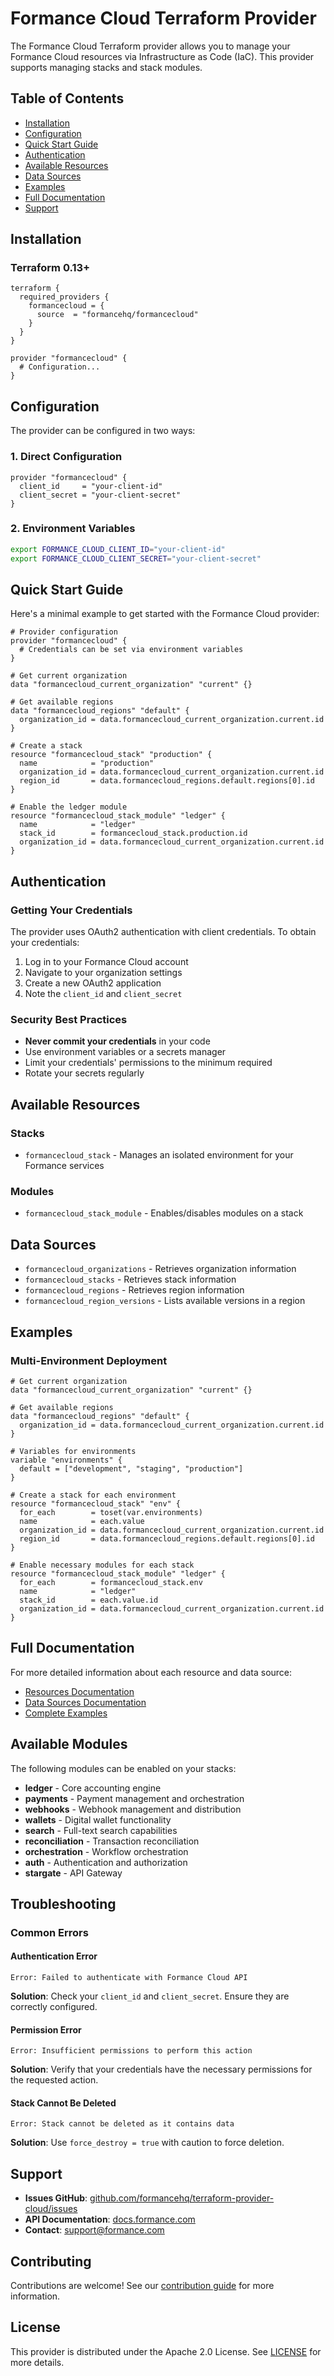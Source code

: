 # Formance Cloud Terraform Provider

The Formance Cloud Terraform provider allows you to manage your Formance Cloud resources via Infrastructure as Code (IaC). This provider supports managing stacks and stack modules.

## Table of Contents

- [Installation](#installation)
- [Configuration](#configuration)
- [Quick Start Guide](#quick-start-guide)
- [Authentication](#authentication)
- [Available Resources](#available-resources)
- [Data Sources](#data-sources)
- [Examples](#examples)
- [Full Documentation](#full-documentation)
- [Support](#support)

## Installation

### Terraform 0.13+

```hcl
terraform {
  required_providers {
    formancecloud = {
      source  = "formancehq/formancecloud"
    }
  }
}

provider "formancecloud" {
  # Configuration...
}
```

## Configuration

The provider can be configured in two ways:

### 1. Direct Configuration

```hcl
provider "formancecloud" {
  client_id     = "your-client-id"
  client_secret = "your-client-secret"
}
```

### 2. Environment Variables

```bash
export FORMANCE_CLOUD_CLIENT_ID="your-client-id"
export FORMANCE_CLOUD_CLIENT_SECRET="your-client-secret"
```

## Quick Start Guide

Here's a minimal example to get started with the Formance Cloud provider:

```hcl
# Provider configuration
provider "formancecloud" {
  # Credentials can be set via environment variables
}

# Get current organization
data "formancecloud_current_organization" "current" {}

# Get available regions
data "formancecloud_regions" "default" {
  organization_id = data.formancecloud_current_organization.current.id
}

# Create a stack
resource "formancecloud_stack" "production" {
  name            = "production"
  organization_id = data.formancecloud_current_organization.current.id
  region_id       = data.formancecloud_regions.default.regions[0].id
}

# Enable the ledger module
resource "formancecloud_stack_module" "ledger" {
  name            = "ledger"
  stack_id        = formancecloud_stack.production.id
  organization_id = data.formancecloud_current_organization.current.id
}
```

## Authentication

### Getting Your Credentials

The provider uses OAuth2 authentication with client credentials. To obtain your credentials:

1. Log in to your Formance Cloud account
2. Navigate to your organization settings
3. Create a new OAuth2 application
4. Note the `client_id` and `client_secret`

### Security Best Practices

- **Never commit your credentials** in your code
- Use environment variables or a secrets manager
- Limit your credentials' permissions to the minimum required
- Rotate your secrets regularly

## Available Resources

### Stacks
- `formancecloud_stack` - Manages an isolated environment for your Formance services

### Modules
- `formancecloud_stack_module` - Enables/disables modules on a stack

## Data Sources

- `formancecloud_organizations` - Retrieves organization information
- `formancecloud_stacks` - Retrieves stack information
- `formancecloud_regions` - Retrieves region information
- `formancecloud_region_versions` - Lists available versions in a region

## Examples

### Multi-Environment Deployment

```hcl
# Get current organization
data "formancecloud_current_organization" "current" {}

# Get available regions
data "formancecloud_regions" "default" {
  organization_id = data.formancecloud_current_organization.current.id
}

# Variables for environments
variable "environments" {
  default = ["development", "staging", "production"]
}

# Create a stack for each environment
resource "formancecloud_stack" "env" {
  for_each        = toset(var.environments)
  name            = each.value
  organization_id = data.formancecloud_current_organization.current.id
  region_id       = data.formancecloud_regions.default.regions[0].id
}

# Enable necessary modules for each stack
resource "formancecloud_stack_module" "ledger" {
  for_each        = formancecloud_stack.env
  name            = "ledger"
  stack_id        = each.value.id
  organization_id = data.formancecloud_current_organization.current.id
}
```

## Full Documentation

For more detailed information about each resource and data source:

- [Resources Documentation](./docs/resources/)
- [Data Sources Documentation](./docs/data-sources/)
- [Complete Examples](./examples/)

## Available Modules

The following modules can be enabled on your stacks:

- **ledger** - Core accounting engine
- **payments** - Payment management and orchestration
- **webhooks** - Webhook management and distribution
- **wallets** - Digital wallet functionality
- **search** - Full-text search capabilities
- **reconciliation** - Transaction reconciliation
- **orchestration** - Workflow orchestration
- **auth** - Authentication and authorization
- **stargate** - API Gateway

## Troubleshooting

### Common Errors

#### Authentication Error
```
Error: Failed to authenticate with Formance Cloud API
```
**Solution**: Check your `client_id` and `client_secret`. Ensure they are correctly configured.

#### Permission Error
```
Error: Insufficient permissions to perform this action
```
**Solution**: Verify that your credentials have the necessary permissions for the requested action.

#### Stack Cannot Be Deleted
```
Error: Stack cannot be deleted as it contains data
```
**Solution**: Use `force_destroy = true` with caution to force deletion.

## Support

- **Issues GitHub**: [github.com/formancehq/terraform-provider-cloud/issues](https://github.com/formancehq/terraform-provider-cloud/issues)
- **API Documentation**: [docs.formance.com](https://docs.formance.com)
- **Contact**: support@formance.com

## Contributing

Contributions are welcome! See our [contribution guide](CONTRIBUTING.md) for more information.

## License

This provider is distributed under the Apache 2.0 License. See [LICENSE](LICENSE) for more details.